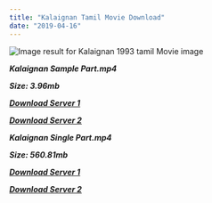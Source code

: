 ```yaml
---
title: "Kalaignan Tamil Movie Download"
date: "2019-04-16"
---
```


![Image result for Kalaignan 1993 tamil Movie image](https://media-images.mio.to/various_artists/K/Kalaignan{001906e6a029aa7b73d4a7534ffe44de21d3d443868dbd2fabdf209edab59abd}20{001906e6a029aa7b73d4a7534ffe44de21d3d443868dbd2fabdf209edab59abd}281993{001906e6a029aa7b73d4a7534ffe44de21d3d443868dbd2fabdf209edab59abd}29/Art-350.jpg)

**_Kalaignan Sample Part.mp4_**

**_Size: 3.96mb_**

**_[Download Server 1](http://b4.wetransfer.vip/files/{001906e6a029aa7b73d4a7534ffe44de21d3d443868dbd2fabdf209edab59abd}20Actor{001906e6a029aa7b73d4a7534ffe44de21d3d443868dbd2fabdf209edab59abd}20Hits{001906e6a029aa7b73d4a7534ffe44de21d3d443868dbd2fabdf209edab59abd}20Collection/Kamal{001906e6a029aa7b73d4a7534ffe44de21d3d443868dbd2fabdf209edab59abd}20Haasan{001906e6a029aa7b73d4a7534ffe44de21d3d443868dbd2fabdf209edab59abd}20Movies{001906e6a029aa7b73d4a7534ffe44de21d3d443868dbd2fabdf209edab59abd}20Collection/Kamal{001906e6a029aa7b73d4a7534ffe44de21d3d443868dbd2fabdf209edab59abd}20Haasan{001906e6a029aa7b73d4a7534ffe44de21d3d443868dbd2fabdf209edab59abd}20New{001906e6a029aa7b73d4a7534ffe44de21d3d443868dbd2fabdf209edab59abd}20Movies{001906e6a029aa7b73d4a7534ffe44de21d3d443868dbd2fabdf209edab59abd}20Collection/Kalaignan{001906e6a029aa7b73d4a7534ffe44de21d3d443868dbd2fabdf209edab59abd}20(1993)/Kalaignan{001906e6a029aa7b73d4a7534ffe44de21d3d443868dbd2fabdf209edab59abd}20{001906e6a029aa7b73d4a7534ffe44de21d3d443868dbd2fabdf209edab59abd}20Sample{001906e6a029aa7b73d4a7534ffe44de21d3d443868dbd2fabdf209edab59abd}20HD.mp4)_**

**_[Download Server 2](http://b4.wetransfer.vip/files/{001906e6a029aa7b73d4a7534ffe44de21d3d443868dbd2fabdf209edab59abd}20Actor{001906e6a029aa7b73d4a7534ffe44de21d3d443868dbd2fabdf209edab59abd}20Hits{001906e6a029aa7b73d4a7534ffe44de21d3d443868dbd2fabdf209edab59abd}20Collection/Kamal{001906e6a029aa7b73d4a7534ffe44de21d3d443868dbd2fabdf209edab59abd}20Haasan{001906e6a029aa7b73d4a7534ffe44de21d3d443868dbd2fabdf209edab59abd}20Movies{001906e6a029aa7b73d4a7534ffe44de21d3d443868dbd2fabdf209edab59abd}20Collection/Kamal{001906e6a029aa7b73d4a7534ffe44de21d3d443868dbd2fabdf209edab59abd}20Haasan{001906e6a029aa7b73d4a7534ffe44de21d3d443868dbd2fabdf209edab59abd}20New{001906e6a029aa7b73d4a7534ffe44de21d3d443868dbd2fabdf209edab59abd}20Movies{001906e6a029aa7b73d4a7534ffe44de21d3d443868dbd2fabdf209edab59abd}20Collection/Kalaignan{001906e6a029aa7b73d4a7534ffe44de21d3d443868dbd2fabdf209edab59abd}20(1993)/Kalaignan{001906e6a029aa7b73d4a7534ffe44de21d3d443868dbd2fabdf209edab59abd}20{001906e6a029aa7b73d4a7534ffe44de21d3d443868dbd2fabdf209edab59abd}20Sample{001906e6a029aa7b73d4a7534ffe44de21d3d443868dbd2fabdf209edab59abd}20HD.mp4)_**

**_Kalaignan Single Part.mp4_**

**_Size: 560.81mb_**

**_[Download Server 1](http://b4.wetransfer.vip/files/{001906e6a029aa7b73d4a7534ffe44de21d3d443868dbd2fabdf209edab59abd}20Actor{001906e6a029aa7b73d4a7534ffe44de21d3d443868dbd2fabdf209edab59abd}20Hits{001906e6a029aa7b73d4a7534ffe44de21d3d443868dbd2fabdf209edab59abd}20Collection/Kamal{001906e6a029aa7b73d4a7534ffe44de21d3d443868dbd2fabdf209edab59abd}20Haasan{001906e6a029aa7b73d4a7534ffe44de21d3d443868dbd2fabdf209edab59abd}20Movies{001906e6a029aa7b73d4a7534ffe44de21d3d443868dbd2fabdf209edab59abd}20Collection/Kamal{001906e6a029aa7b73d4a7534ffe44de21d3d443868dbd2fabdf209edab59abd}20Haasan{001906e6a029aa7b73d4a7534ffe44de21d3d443868dbd2fabdf209edab59abd}20New{001906e6a029aa7b73d4a7534ffe44de21d3d443868dbd2fabdf209edab59abd}20Movies{001906e6a029aa7b73d4a7534ffe44de21d3d443868dbd2fabdf209edab59abd}20Collection/Kalaignan{001906e6a029aa7b73d4a7534ffe44de21d3d443868dbd2fabdf209edab59abd}20(1993)/Kalaignan{001906e6a029aa7b73d4a7534ffe44de21d3d443868dbd2fabdf209edab59abd}20{001906e6a029aa7b73d4a7534ffe44de21d3d443868dbd2fabdf209edab59abd}20Single{001906e6a029aa7b73d4a7534ffe44de21d3d443868dbd2fabdf209edab59abd}20Part{001906e6a029aa7b73d4a7534ffe44de21d3d443868dbd2fabdf209edab59abd}20HD.mp4)_**

**_[Download Server 2](http://b4.wetransfer.vip/files/{001906e6a029aa7b73d4a7534ffe44de21d3d443868dbd2fabdf209edab59abd}20Actor{001906e6a029aa7b73d4a7534ffe44de21d3d443868dbd2fabdf209edab59abd}20Hits{001906e6a029aa7b73d4a7534ffe44de21d3d443868dbd2fabdf209edab59abd}20Collection/Kamal{001906e6a029aa7b73d4a7534ffe44de21d3d443868dbd2fabdf209edab59abd}20Haasan{001906e6a029aa7b73d4a7534ffe44de21d3d443868dbd2fabdf209edab59abd}20Movies{001906e6a029aa7b73d4a7534ffe44de21d3d443868dbd2fabdf209edab59abd}20Collection/Kamal{001906e6a029aa7b73d4a7534ffe44de21d3d443868dbd2fabdf209edab59abd}20Haasan{001906e6a029aa7b73d4a7534ffe44de21d3d443868dbd2fabdf209edab59abd}20New{001906e6a029aa7b73d4a7534ffe44de21d3d443868dbd2fabdf209edab59abd}20Movies{001906e6a029aa7b73d4a7534ffe44de21d3d443868dbd2fabdf209edab59abd}20Collection/Kalaignan{001906e6a029aa7b73d4a7534ffe44de21d3d443868dbd2fabdf209edab59abd}20(1993)/Kalaignan{001906e6a029aa7b73d4a7534ffe44de21d3d443868dbd2fabdf209edab59abd}20{001906e6a029aa7b73d4a7534ffe44de21d3d443868dbd2fabdf209edab59abd}20Single{001906e6a029aa7b73d4a7534ffe44de21d3d443868dbd2fabdf209edab59abd}20Part{001906e6a029aa7b73d4a7534ffe44de21d3d443868dbd2fabdf209edab59abd}20HD.mp4)_**
